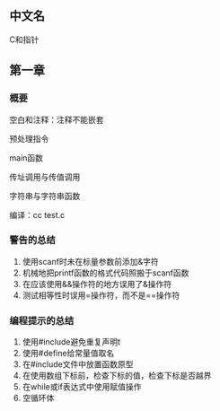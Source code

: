## 中文名

C和指针

## 第一章

### 概要

空白和注释：注释不能嵌套

预处理指令

main函数

传址调用与传值调用

字符串与字符串函数

编译：cc test.c

### 警告的总结

1. 使用scanf时未在标量参数前添加&字符
2. 机械地把printf函数的格式代码照搬于scanf函数
3. 在应该使用&&操作符的地方误用了&操作符
4. 测试相等性时误用=操作符，而不是==操作符

### 编程提示的总结

1. 使用#include避免重复声明t
2. 使用#define给常量值取名
3. 在#include文件中放置函数原型
4. 在使用数组下标前，检查下标的值，检查下标是否越界
5. 在while或if表达式中使用赋值操作
6. 空循环体